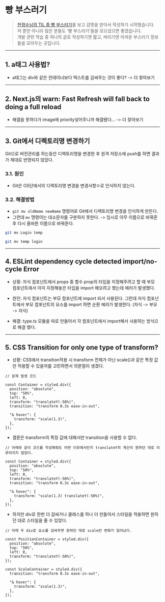 # 빵 부스러기

> [한정수님의 TIL 중 빵 부스러기](https://github.com/Integerous/TIL/blob/master/ETC/BreadCrumbs.md)를 보고 감명을 받아서 작성하기 시작했습니다.  
> 저 뿐만 아니라 많은 분들도 '빵 부스러기'들을 모으셨으면 좋겠습니다.  
> 개발 관련 학습 중 하나의 글로 작성하기엔 짧고, 버리기엔 아까운 부스러기 정보들을 모아두는 곳입니다.

---

## 1. a태그 사용법?

- a태그는 div와 같은 컨테이너보다 텍스트를 감싸주는 것이 좋다? -> 더 찾아보기

---

## 2. Next.js의 warn: Fast Refresh will fall back to doing a full reload

- 해결을 못하다가 image에 priority넣어주니까 해결됐다... -> 더 찾아보기

---

## 3. Git에서 디렉토리명 변경하기

Git으로 버전관리를 하는동안 디렉토리명을 변경한 후 원격 저장소에 push를 하면 결과가 제대로 반영되지 않았다.

### 3.1. 원인

- Git은 OS단에서의 디렉토리명 변경을 변경사항ㅇ로 인식하지 않는다.

### 3.2. 해결방법

- `git mv oldName newName` 명령어로 Git에서 디렉토리명 변경을 인식하게 만든다.
- 그런데 `mv` 명령어는 대소문자를 구분하지 못한다. -> 임시로 아무 이름으로 바꿔준 후 다시 올바른 이름으로 바꿔준다.

```bash
git mv Login temp

git mv temp login
```

---

## 4. ESLint dependency cycle detected import/no-cycle Error

- 상황: 자식 컴포넌트에서 props 중 함수 prop의 타입을 지정해주려고 할 때 부모 컴포넌트에서 이미 지정해놓은 타입을 import 해오려고 했는데 에러가 발생했다.

- 원인: 자식 컴포넌트는 부모 컴포넌트에 import 되서 사용된다. 그런데 자식 컴포넌트에서 부모 컴포넌트의 요소를 import 하면 순환 에러가 발생한다. (자식 -> 부모 -> 자식)

- 해결: type.ts 모듈을 따로 만들어서 각 컴포넌트에서 import해서 사용하는 방식으로 해결 했다.

---

## 5. CSS Transition for only one type of transform?

- 상황: CSS에서 transition적용 시 transform 전체가 아닌 scale()과 같은 특정 값만 적용할 수 있을까를 고민하면서 의문점이 생겼다.

```tsx
// 문제 발생 코드

const Container = styled.div({
  position: "absolute",
  top: "50%",
  left: 0,
  transform: "translateY(-50%)",
  transition: "transform 0.3s ease-in-out",

  "& hover": {
    transform: "scale(1.3)",
  },
});
```

- 결론은 transform의 특정 값에 대해서만 transition을 사용할 수 없다.

```tsx
// 아래와 같이 코드를 작성해줘도 어떤 이유에서인지 translateY의 계산이 원하던 대로 이루어지지 않았다.

const Container = styled.div({
  position: "absolute",
  top: "50%",
  left: 0,
  transform: "translateY(-50%)",
  transition: "transform 0.3s ease-in-out",

  "& hover": {
    transform: "scale(1.3) translateY(-50%)",
  },
});
```

- 하지만 div로 한번 더 감싸거나 클래스를 하나 더 만들어서 스타일을 적용하면 원하던 대로 스타일을 줄 수 있었다.

```tsx
// 아래 두 div로 요소를 감싸주면 원하던 대로 scale만 변화가 일어났다.

const PositionContainer = styled.div({
  position: "absolute",
  top: "50%",
  left: 0,
  transform: "translateY(-50%)",
});

const ScaleContainer = styled.div({
  transition: "transform 0.3s ease-in-out",

  "& hover": {
    transform: "scale(1.3)",
  },
});
```
